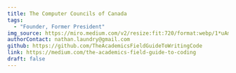 ```yaml
---
title: The Computer Councils of Canada
tags:
  - "Founder, Former President"
img_source: https://miro.medium.com/v2/resize:fit:720/format:webp/1*uAm8k2Gxw3VLH6xMvG_Qfg.png
authorContact: nathan.laundry@gmail.com
github: https://github.com/TheAcademicsFieldGuideToWritingCode
link: https://medium.com/the-academics-field-guide-to-coding
draft: false
---
```

